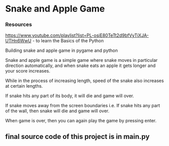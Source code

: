 # Snake and Apple Game

### Resources
https://www.youtube.com/playlist?list=PL-osiE80TeTt2d9bfVyTiXJA-UTHn6WwU - to learn the Basics of the Python

Building snake and apple game in pygame and python

Snake and apple game is a simple game where snake moves in particular direction automatically, and when snake eats an apple it gets longer and your score increases.

While in the process of increasing length, speed of the snake also increases at certain lengths.

If snake hits any part of its body, it will die and game will over.

If snake moves away from the screen boundaries i.e. If snake hits any part of the wall, then snake will die and game will over.

When game is over, then you can again play the game by pressing enter.

## final source code of this project is in main.py
